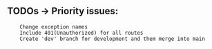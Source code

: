 ## TODOs -> Priority issues:
        Change exception names
        Include 401(Unauthorized) for all routes
        Create 'dev' branch for development and them merge into main
